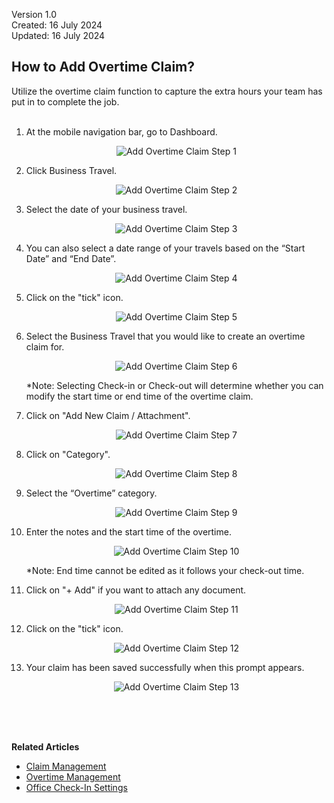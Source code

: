 Version 1.0<br>
Created: 16 July 2024<br>
Updated: 16 July 2024<br>
## How to Add Overtime Claim?

Utilize the overtime claim function to capture the extra hours your team has put in to complete the job.<br><br>

1. At the mobile navigation bar, go to Dashboard.<br>

   <p align="center">
      <img src="img2/Add_Overtime_Claim_Step_1.png" alt="Add Overtime Claim Step 1">
   </p>

2. Click Business Travel.

   <p align="center">
      <img src="img2/Add_Overtime_Claim_Step_2.png" alt="Add Overtime Claim Step 2">
   </p>

3. Select the date of your business travel.

   <p align="center">
      <img src="img2/Add_Overtime_Claim_Step_3.png" alt="Add Overtime Claim Step 3">
   </p>

4. You can also select a date range of your travels based on the “Start Date” and “End Date”.

   <p align="center">
      <img src="img2/Add_Overtime_Claim_Step_4.png" alt="Add Overtime Claim Step 4">
   </p>

5. Click on the "tick" icon.

   <p align="center">
      <img src="img2/Add_Overtime_Claim_Step_5.png" alt="Add Overtime Claim Step 5">
   </p>

6. Select the Business Travel that you would like to create an overtime claim for.

   <p align="center">
      <img src="img2/Add_Overtime_Claim_Step_6.png" alt="Add Overtime Claim Step 6">
   </p>

   *Note: Selecting Check-in or Check-out will determine whether you can modify the start time or end time of the overtime claim.<br>

7. Click on "Add New Claim / Attachment".

   <p align="center">
      <img src="img2/Add_Overtime_Claim_Step_7.png" alt="Add Overtime Claim Step 7">
   </p>

8. Click on "Category".

   <p align="center">
      <img src="img2/Add_Overtime_Claim_Step_8.png" alt="Add Overtime Claim Step 8">
   </p>

  
9. Select the “Overtime” category.

   <p align="center">
      <img src="img2/Add_Overtime_Claim_Step_9.png" alt="Add Overtime Claim Step 9">
   </p>

10. Enter the notes and the start time of the overtime.

    <p align="center">
      <img src="img2/Add_Overtime_Claim_Step_10.png" alt="Add Overtime Claim Step 10">
    </p>

    *Note: End time cannot be edited as it follows your check-out time.<br>

11. Click on "+ Add" if you want to attach any document.

    <p align="center">
      <img src="img2/Add_Overtime_Claim_Step_11.png" alt="Add Overtime Claim Step 11">
    </p>

12. Click on the "tick" icon.

    <p align="center">
      <img src="img2/Add_Overtime_Claim_Step_12.png" alt="Add Overtime Claim Step 12">
    </p>


13. Your claim has been saved successfully when this prompt appears.

    <p align="center">
      <img src="img2/Add_Overtime_Claim_Step_13.png" alt="Add Overtime Claim Step 13">
    </p>
    <br><br><br>

**Related Articles**
- [Claim Management](Claim_Management.md)
- [Overtime Management](Overtime_Management.md)
- [Office Check-In Settings](Office_Check_In_Settings.md)

<!-- [Link Text](https://salesconnection.github.io/Sales-Connection-Support/Add_Overtime_Claim.html) -->
